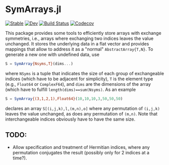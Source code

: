 # SymArrays.jl

[![Stable](https://img.shields.io/badge/docs-stable-blue.svg)](https://jfeist.github.io/SymArrays.jl/stable)
[![Dev](https://img.shields.io/badge/docs-dev-blue.svg)](https://jfeist.github.io/SymArrays.jl/dev)
[![Build Status](https://travis-ci.com/jfeist/SymArrays.jl.svg?branch=master)](https://travis-ci.com/jfeist/SymArrays.jl)
[![Codecov](https://codecov.io/gh/jfeist/SymArrays.jl/branch/master/graph/badge.svg)](https://codecov.io/gh/jfeist/SymArrays.jl)

This package provides some tools to efficiently store arrays with exchange symmetries, i.e., arrays where exchanging two indices leaves the value unchanged. It stores the underlying data in a flat vector and provides mappings that allow to address it as a "normal" `AbstractArray{T,N}`. To generate a new one with undefined data, use
```julia
S = SymArray{Nsyms,T}(dims...)
```
where `NSyms` is a tuple that indicates the size of each group of exchangeable indices (which have to be adjacent for simplicity), `T` is the element type (e.g., `Float64` or `ComplexF64`), and `dims` are the dimensions of the array (which have to fulfill `length(dims)==sum(Nsyms)`. As an example
```julia
S = SymArray{(3,1,2,1),Float64}(10,10,10,3,50,50,50)
```
declares an array `S[(i,j,k),l,(m,n),o]` where any permutation of `(i,j,k)` leaves the value unchanged, as does any permutation of `(m,n)`. Note that interchangeable indices obviously have to have the same size.

## TODO:
- Allow specification and treatment of Hermitian indices, where any permutation conjugates the result (possibly only for 2 indices at a time?).
